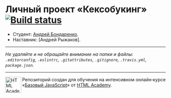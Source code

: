 # Личный проект «Кексобукинг» [![Build status][travis-image]][travis-url]

* Студент: [Андрей Бондаренко](https://up.htmlacademy.ru/javascript/10/user/400153).
* Наставник: [Андрей Рыжаков].

---

_Не удаляйте и не обращайте внимание на папки и файлы:_<br>
_`.editorconfig`, `.eslintrc`, `.gitattributes`, `.gitignore`, `.travis.yml`, `package.json`._

---

<a href="https://htmlacademy.ru/intensive/javascript"><img align="left" width="50" height="50" title="HTML Academy" src="https://up.htmlacademy.ru/static/img/intensive/javascript/logo-for-github.svg"></a>

Репозиторий создан для обучения на интенсивном онлайн‑курсе «[Базовый JavaScript](https://htmlacademy.ru/intensive/javascript)» от [HTML Academy](https://htmlacademy.ru).

[travis-image]: https://travis-ci.org/htmlacademy-javascript/400153-keksobooking.svg?branch=master
[travis-url]: https://travis-ci.org/htmlacademy-javascript/400153-keksobooking
